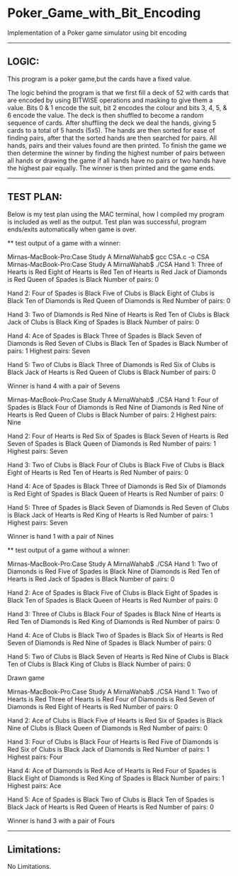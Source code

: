 # Poker_Game_with_Bit_Encoding
Implementation of a Poker game simulator using bit encoding 


-------------------------------------------------------------------------
LOGIC:
-------------------------------------------------------------------------

This program is a poker game,but the cards have a fixed value.

The logic behind the program is that we first fill a deck of 52 with cards that are encoded by using BITWISE operations and masking to give them a value. Bits 0 & 1 encode the suit, bit 2 encodes the colour and bits 3, 4, 5, & 6 encode the value. The deck is then shuffled to become a random sequence of cards. After shuffling the deck we deal the hands, giving 5 cards to a total of 5 hands (5x5). The hands are then sorted for ease of finding pairs, after that the sorted hands are then searched for pairs. All hands, pairs and their values found are then printed. 
To finish the game we then determine the winner by finding the highest number of pairs between all hands or drawing the game if all hands have no pairs or two hands have the highest pair equally. The winner is then printed and the game ends.


-------------------------------------------------------------------------
TEST PLAN:
-------------------------------------------------------------------------

Below is my test plan using the MAC terminal, how I compiled my program is included as well as the output.
Test plan was successful, program ends/exits automatically when game is over.

** test output of a game with a winner:

Mirnas-MacBook-Pro:Case Study A MirnaWahab$ gcc CSA.c -o CSA
Mirnas-MacBook-Pro:Case Study A MirnaWahab$ ./CSA
Hand 1:	Three of Hearts is Red
	Eight of Hearts is Red
	Ten of Hearts is Red
	Jack of Diamonds is Red
	Queen of Spades is Black
Number of pairs: 0

Hand 2:	Four of Spades is Black
	Five of Clubs is Black
	Eight of Clubs is Black
	Ten of Diamonds is Red
	Queen of Diamonds is Red
Number of pairs: 0

Hand 3:	Two of Diamonds is Red
	Nine of Hearts is Red
	Ten of Clubs is Black
	Jack of Clubs is Black
	King of Spades is Black
Number of pairs: 0

Hand 4:	Ace of Spades is Black
	Three of Spades is Black
	Seven of Diamonds is Red
	Seven of Clubs is Black
	Ten of Spades is Black
Number of pairs: 1
Highest pairs: Seven

Hand 5:	Two of Clubs is Black
	Three of Diamonds is Red
	Six of Clubs is Black
	Jack of Hearts is Red
	Queen of Clubs is Black
Number of pairs: 0

Winner is hand 4 with a pair of Sevens

Mirnas-MacBook-Pro:Case Study A MirnaWahab$ ./CSA
Hand 1:	Four of Spades is Black
	Four of Diamonds is Red
	Nine of Diamonds is Red
	Nine of Hearts is Red
	Queen of Clubs is Black
Number of pairs: 2
Highest pairs: Nine

Hand 2:	Four of Hearts is Red
	Six of Spades is Black
	Seven of Hearts is Red
	Seven of Spades is Black
	Queen of Diamonds is Red
Number of pairs: 1
Highest pairs: Seven

Hand 3:	Two of Clubs is Black
	Four of Clubs is Black
	Five of Clubs is Black
	Eight of Hearts is Red
	Ten of Hearts is Red
Number of pairs: 0

Hand 4:	Ace of Spades is Black
	Three of Diamonds is Red
	Six of Diamonds is Red
	Eight of Spades is Black
	Queen of Hearts is Red
Number of pairs: 0

Hand 5:	Three of Spades is Black
	Seven of Diamonds is Red
	Seven of Clubs is Black
	Jack of Hearts is Red
	King of Hearts is Red
Number of pairs: 1
Highest pairs: Seven

Winner is hand 1 with a pair of Nines



** test output of a game without a winner:

Mirnas-MacBook-Pro:Case Study A MirnaWahab$ ./CSA
Hand 1:	Two of Diamonds is Red
	Five of Spades is Black
	Nine of Diamonds is Red
	Ten of Hearts is Red
	Jack of Spades is Black
Number of pairs: 0

Hand 2:	Ace of Spades is Black
	Five of Clubs is Black
	Eight of Spades is Black
	Ten of Spades is Black
	Queen of Hearts is Red
Number of pairs: 0

Hand 3:	Three of Clubs is Black
	Four of Spades is Black
	Nine of Hearts is Red
	Ten of Diamonds is Red
	King of Diamonds is Red
Number of pairs: 0

Hand 4:	Ace of Clubs is Black
	Two of Spades is Black
	Six of Hearts is Red
	Seven of Diamonds is Red
	Nine of Spades is Black
Number of pairs: 0

Hand 5:	Two of Clubs is Black
	Seven of Hearts is Red
	Nine of Clubs is Black
	Ten of Clubs is Black
	King of Clubs is Black
Number of pairs: 0

Drawn game

Mirnas-MacBook-Pro:Case Study A MirnaWahab$ ./CSA
Hand 1:	Two of Hearts is Red
	Three of Hearts is Red
	Four of Diamonds is Red
	Seven of Diamonds is Red
	Eight of Hearts is Red
Number of pairs: 0

Hand 2:	Ace of Clubs is Black
	Five of Hearts is Red
	Six of Spades is Black
	Nine of Clubs is Black
	Queen of Diamonds is Red
Number of pairs: 0

Hand 3:	Four of Clubs is Black
	Four of Hearts is Red
	Five of Diamonds is Red
	Six of Clubs is Black
	Jack of Diamonds is Red
Number of pairs: 1
Highest pairs: Four

Hand 4:	Ace of Diamonds is Red
	Ace of Hearts is Red
	Four of Spades is Black
	Eight of Diamonds is Red
	King of Spades is Black
Number of pairs: 1
Highest pairs: Ace

Hand 5:	Ace of Spades is Black
	Two of Clubs is Black
	Ten of Spades is Black
	Jack of Hearts is Red
	Queen of Hearts is Red
Number of pairs: 0

Winner is hand 3 with a pair of Fours


-------------------------------------------------------------------------
Limitations: 
-------------------------------------------------------------------------

No Limitations.
